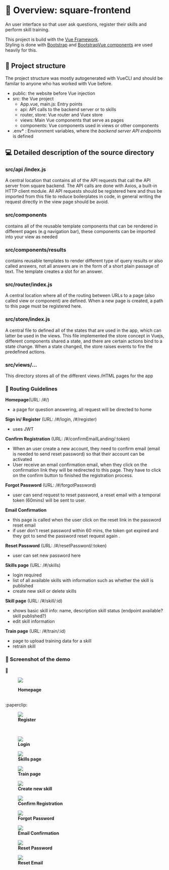 # :rocket: Overview: square-frontend
An user interface so that user ask questions, register their skills and perform skill training.

This project is build with the [Vue Framework](https://vuejs.org/v2/guide/index.html).  
Styling is done with [Bootstrap](https://getbootstrap.com/docs/4.0/getting-started/introduction/) and [BootstrapVue components](https://bootstrap-vue.js.org/docs/components/) are used heavily for this. 

## :triangular_flag_on_post: Project structure
The project structure was mostly autogenerated with VueCLI and should be familar to anyone who has worked with Vue before.

* public: the website before Vue injection  
* src: the Vue project  
    * App.vue, main.js: Entry points  
    * api: API calls to the backend server or to skills  
    * router, store: Vue router and Vuex store  
    * views: Main Vue components that serve as pages  
    * components: Vue components used in views or other components
* .env* : Environment variables, where the *backend server API endpoints* is defined


## :computer:  Detailed description of the source directory
### src/api /index.js 

A central location that contains all of the API requests that call the API server from square backend. The API calls are done with Axios, a built-in HTTP client module. All API requests should be registered here and thus be imported from this file to reduce boilerplates in code, in general writing the request directly in the view page should be avoid.

### src/components  

contains all of the reusable template components that can be rendered in different pages (e.g navigation bar), these components can be imported into your view as needed

### src/components/results

contains reusable templates to render different type of query results or also called answers, not all answers are in the form of a short plain passage of text. The template creates a slot for an answer.

### src/router/index.js

A central location where all of the routing between URLs to a page (also called view or component) are defined. When a new page is created, a path to this page must be registered here.


### src/store/index.js
A central file to defined all of the states that are used in the app, which can latter be used in the views. This file implemented the store concept in Vuejs, different components shared a state, and there are certain actions bind to a state change. When a state changed, the store raises events to fire the predefined actions. 

### src/views/…
This directory stores all of the different views /HTML pages for the app

### :memo: Routing Guidelines 
__Homepage__(URL: /#/)  
* a page for question answering, all request will be directed to home

__Sign in/ Register__ (URL: /#/login, /#/register)
* uses JWT  

__Confirm Registration__ (URL: /#/confirmEmailLanding/:token)  
* When an user create a new account, they need to confirm email (email is needed to send reset password) so that their account can be activated
* User receive an email confirmation email, when they click on the confirmation link they will be redirected to this page. They have to click on the confirm button to finished the registration process.

__Forgot Password__ (URL: /#/forgotPassword)
* user can send request to reset password, a reset email with a temporal token (60mins) will be sent to user. 

__Email Confirmation__
* this page is called when the user click on the reset link in the password reset email
* if user don’t reset password within 60 mins, the token got expired and they got to send the password reset request again .   

__Reset Password__ (URL: /#/resetPassword/:token)  
* user can set new password here  

__Skills page__ (URL: /#/skills)
* login required
* list of all available skills with information such as whether the skill is published
* create new skill or delete skills  

__Skill page__ (URL: /#/skill/:id)  
* shows basic skill info: name, description skill status (endpoint available? skill published?)
* edit skill information   

__Train page__ (URL: /#/train/:id) 
* page to upload training data for a skill  
* retrain skill

### :triangular_flag_on_post: Screenshot of the demo
:paperclip: <figure>
  <img
  src="https://github.com/UKPLab/square-core/blob/master/doc/home.PNG">
   <figcaption><b>Homepage</b></figcaption>
</figure>
<br>
:paperclip:<figure>
  <img
  src="https://github.com/UKPLab/square-core/blob/master/doc/userRegistration.PNG">
  <figcaption><b>Register</b></figcaption>
</figure>
<br>
<figure>
  <img
  src="https://github.com/UKPLab/square-core/blob/master/doc/login.PNG">
  <figcaption><b>Login</b></figcaption>
</figure>

<figure>
  <img
  src="https://github.com/UKPLab/square-core/blob/master/doc/skills.PNG">
  <figcaption><b>Skills page</b></figcaption>
</figure>
<figure>
  <img
  src="https://github.com/UKPLab/square-core/blob/master/doc/train_skill.PNG">
  <figcaption><b>Train page</b></figcaption>
</figure>
<figure>
  <img
  src="https://github.com/UKPLab/square-core/blob/master/doc/newskill.PNG">
  <figcaption><b>Create new skill</b></figcaption>
</figure>
<figure>
  <img
  src="https://github.com/UKPLab/square-core/blob/master/doc/emailConfirmation.PNG">
  <figcaption><b>Confirm Registration</b></figcaption>
</figure>
<figure>
  <img
  src="https://github.com/UKPLab/square-core/blob/master/doc/resetEmailRequest.PNG">
  <figcaption><b>Forgot Password</b></figcaption>
</figure>
<figure>
  <img
  src="https://github.com/UKPLab/square-core/blob/master/doc/reset%20email.PNG">
  <figcaption><b>Email Confirmation</b></figcaption>
</figure>
<figure>
  <img
  src="https://github.com/UKPLab/square-core/blob/master/doc/resetEmailRequest.PNG">
  <figcaption><b>Reset Password</b></figcaption>
</figure>

<figure>
  <img
  src="https://github.com/UKPLab/square-core/blob/master/doc/reset%20email.PNG">
  <figcaption><b>Reset Email</b></figcaption>
</figure>
